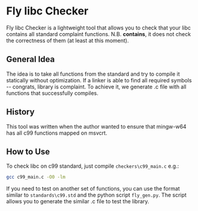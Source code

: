 # Fly libc Checker

Fly libc Checker is a lightweight tool that allows you to check that your libc
contains all standard complaint functions. N.B. **contains**, it does not check
the correctness of them (at least at this moment).

## General Idea
The idea is to take all functions from the standard and try to compile it
statically without optimization. If a linker is able to find all required
symbols -- congrats, library is complaint. To achieve it, we generate .c file
with all functions that successfully compiles.

## History
This tool was written when the author wanted to ensure that mingw-w64 has all
c99 functions mapped on msvcrt.

## How to Use
To check libc on c99 standard, just compile `checkers\c99_main.c` e.g.:

```bash
gcc c99_main.c -O0 -lm
```

If you need to test on another set of functions, you can use the format
similar to `standards\c99.std` and the python script `fly_gen.py`. The script
allows you to generate the similar .c file to test the library.